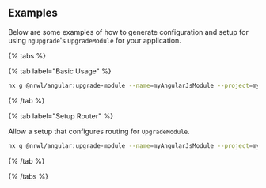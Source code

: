## Examples

Below are some examples of how to generate configuration and setup for using `ngUpgrade`'s `UpgradeModule` for your application.

{% tabs %}

{% tab label="Basic Usage" %}

```bash
nx g @nrwl/angular:upgrade-module --name=myAngularJsModule --project=myapp
```

{% /tab %}

{% tab label="Setup Router" %}

Allow a setup that configures routing for `UpgradeModule`.

```bash
nx g @nrwl/angular:upgrade-module --name=myAngularJsModule --project=myapp --router=true
```

{% /tab %}

{% /tabs %}
